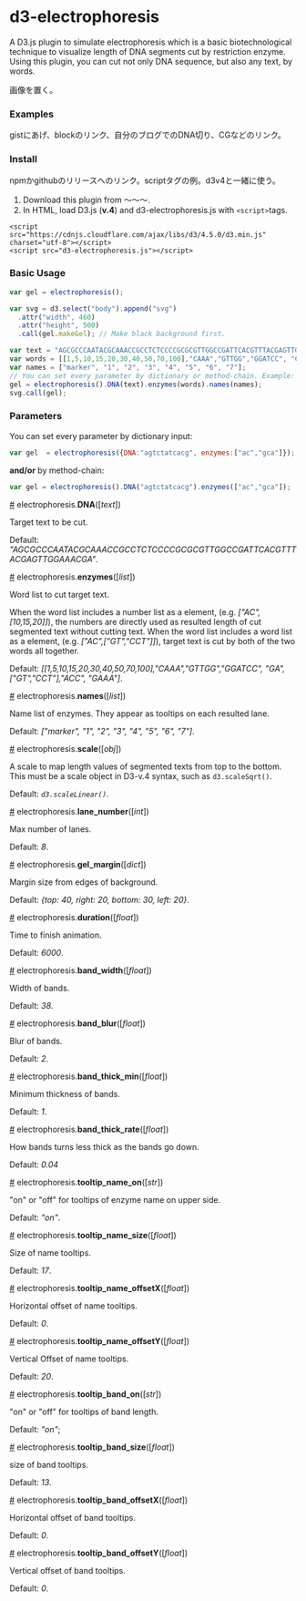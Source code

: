 # d3-electrophoresis
A D3.js plugin to simulate electrophoresis which is a basic biotechnological technique to visualize length of DNA segments cut by restriction enzyme.
Using this plugin, you can cut not only DNA sequence, but also any text, by words.

画像を置く。

### Examples
gistにあげ、blockのリンク、自分のブログでのDNA切り、CGなどのリンク。

### Install
npmかgithubのリリースへのリンク。scriptタグの例。d3v4と一緒に使う。
1. Download this plugin from 〜〜〜.
2. In HTML, load D3.js (__v.4__) and d3-electrophoresis.js with `<script>`tags.

```
<script src="https://cdnjs.cloudflare.com/ajax/libs/d3/4.5.0/d3.min.js" charset="utf-8"></script>
<script src="d3-electrophoresis.js"></script>
```

### Basic Usage
```js
var gel = electrophoresis();

var svg = d3.select("body").append("svg")
  .attr("width", 460)
  .attr("height", 500)
  .call(gel.makeGel); // Make black background first.

var text = "AGCGCCCAATACGCAAACCGCCTCTCCCCGCGCGTTGGCCGATTCACGTTTACGAGTTGGAAACGA";
var words = [[1,5,10,15,20,30,40,50,70,100],"CAAA","GTTGG","GGATCC", "GA",["GT","CCT"],"ACC", "GAAA"];
var names = ["marker", "1", "2", "3", "4", "5", "6", "7"];
// You can set every parameter by dictionary or method-chain. Example: {DNA: text} or .DNA(text).
gel = electrophoresis().DNA(text).enzymes(words).names(names);
svg.call(gel);
```

### Parameters
You can set every parameter by dictionary input:
```js
var gel  = electrophoresis({DNA:"agtctatcacg", enzymes:["ac","gca"]});
```
__and/or__ by method-chain:
```js
var gel = electrophoresis().DNA("agtctatcacg").enzymes(["ac","gca"]);
```

<a name="DNA" href="#DNA">#</a> electrophoresis.__DNA__([_text_])

Target text to be cut.

Default: _"AGCGCCCAATACGCAAACCGCCTCTCCCCGCGCGTTGGCCGATTCACGTTTACGAGTTGGAAACGA"_.

<a name="enzymes" href="#enzymes">#</a> electrophoresis.__enzymes__([_list_])

Word list to cut target text.

When the word list includes a number list as a element, (e.g. _["AC",[10,15,20]]_), the numbers are directly used as resulted length of cut segmented text without cutting text. When the word list includes a word list as a element, (e.g. _["AC",["GT","CCT"]]_), target text is cut by both of the two words all together.

Default: _[[1,5,10,15,20,30,40,50,70,100],"CAAA","GTTGG","GGATCC", "GA",["GT","CCT"],"ACC", "GAAA"]_.

<a name="names" href="#names">#</a> electrophoresis.__names__([_list_])

Name list of enzymes. They appear as tooltips on each resulted lane.

Default: _["marker", "1", "2", "3", "4", "5", "6", "7"]_.

<a name="scale" href="#scale">#</a> electrophoresis.__scale__([_obj_])

A scale to map length values of segmented texts from top to the bottom. This must be a scale object in D3-v.4 syntax, such as `d3.scaleSqrt()`.

Default: _`d3.scaleLinear()`_.

<a name="lane_number" href="#lane_number">#</a> electrophoresis.__lane_number__([_int_])

Max number of lanes.

Default: _8_.

<a name="gel_margin" href="#gel_margin">#</a> electrophoresis.__gel_margin__([_dict_])

Margin size from edges of background.

Default: _{top: 40, right: 20, bottom: 30, left: 20}_.

<a name="duration" href="#duration">#</a> electrophoresis.__duration__([_float_])

Time to finish animation.

Default: _6000_.

<a name="band_width" href="#band_width">#</a> electrophoresis.__band_width__([_float_])

Width of bands.

Default: _38_.

<a name="band_blur" href="#band_blur">#</a> electrophoresis.__band_blur__([_float_])

Blur of bands.

Default: _2_.

<a name="band_thick_min" href="#band_thick_min">#</a> electrophoresis.__band_thick_min__([_float_])

Minimum thickness of bands.

Default: _1_.

<a name="band_thick_rate" href="#band_thick_rate">#</a> electrophoresis.__band_thick_rate__([_float_])

How bands turns less thick as the bands go down.

Default: _0.04_

<a name="tooltip_name_on" href="#tooltip_name_on">#</a> electrophoresis.__tooltip_name_on__([_str_])

"on" or "off" for tooltips of enzyme name on upper side.

Default: _"on"_.

<a name="tooltip_name_size" href="#tooltip_name_size">#</a> electrophoresis.__tooltip_name_size__([_float_])

Size of name tooltips.

Default: _17_.

<a name="tooltip_name_offsetX" href="#tooltip_name_offsetX">#</a> electrophoresis.__tooltip_name_offsetX__([_float_])

Horizontal offset of name tooltips.

Default: _0_.

<a name="tooltip_name_offsetY" href="#tooltip_name_offsetY">#</a> electrophoresis.__tooltip_name_offsetY__([_float_])

Vertical Offset of name tooltips.

Default: _20_.

<a name="tooltip_band_on" href="#tooltip_band_on">#</a> electrophoresis.__tooltip_band_on__([_str_])

"on" or "off" for tooltips of band length.

Default: _"on"_;

<a name="tooltip_band_size" href="#tooltip_band_size">#</a> electrophoresis.__tooltip_band_size__([_float_])

size of band tooltips.

Default: _13_.

<a name="tooltip_band_offsetX" href="#tooltip_band_offsetX">#</a> electrophoresis.__tooltip_band_offsetX__([_float_])

Horizontal offset of band tooltips.

Default: _0_.

<a name="tooltip_band_offsetY" href="#tooltip_band_offsetY">#</a> electrophoresis.__tooltip_band_offsetY__([_float_])

Vertical offset of band tooltips.

Default: _0_.
